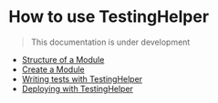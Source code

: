 # How to use TestingHelper

> This documentation is under development

- [Structure of a Module](structure-of-a-module.md)
- [Create a Module](create-a-module.md)
- [Writing tests with TestingHelper](writing-tests-with-testinghelper.md)
- [Deploying with TestingHelper](deploying-with-testinghelper.md)